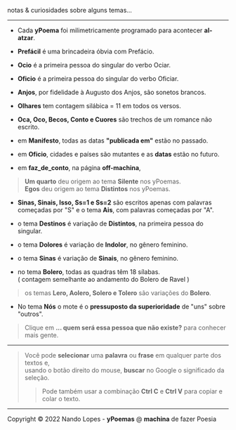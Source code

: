 notas & curiosidades sobre alguns temas...  
___  
- Cada **yPoema** foi milimetricamente programado para acontecer **al-atzar**.  
- **Prefácil** é uma brincadeira óbvia com Prefácio.  
- **Ocio** é a primeira pessoa do singular do verbo Ociar.  
- **Oficio** é a primeira pessoa do singular do verbo Oficiar.  
- **Anjos**, por fidelidade à Augusto dos Anjos, são sonetos brancos.  
- **Olhares** tem contagem silábica = 11 em todos os versos.  
- **Oca, Oco, Becos, Conto e Cuores** são trechos de um romance não escrito.  

- em **Manifesto**, todas as datas **"publicada em"** estão no passado.  
- em **Oficio**, cidades e países são mutantes e as **datas** estão no futuro.  
- em **faz_de_conto**, na página **off-machina**,  
> **Um quarto** deu origem ao tema **Silente** nos yPoemas.  
> **Egos** deu origem ao tema **Distintos** nos yPoemas.  

- **Sinas, Sinais, Isso, Ss=1 e Ss=2** são escritos apenas com palavras  
  começadas por "S" e o tema **Ais**, com palavras começadas por "A".  

- o tema **Destinos** é variação de **Distintos**, na primeira pessoa do singular.  
- o tema **Dolores** é variação de **Indolor**, no gênero feminino.  
- o tema **Sinas** é variação de **Sinais**, no gênero feminino.  

- no tema **Bolero**, todas as quadras têm 18 sílabas.  
  ( contagem semelhante ao andamento do Bolero de Ravel )  
> os temas **Lero, Aolero, Solero e Tolero** são variações do **Bolero**.  

- No tema **Nós** o mote é o **pressuposto da superioridade** de "uns" sobre "outros".  
> Clique em **... quem será essa pessoa que não existe?** para conhecer mais gente.
___  
> Você pode **selecionar** uma **palavra** ou **frase** em qualquer parte dos textos e,  
> usando o botão direito do mouse, **buscar** no Google o significado da seleção.  
>> Pode também usar a combinação **Ctrl C** e **Ctrl V** para copiar e colar o texto.
___  
Copyright © 2022 Nando Lopes - **yPoemas** @ **machina** de fazer Poesia